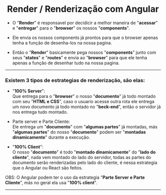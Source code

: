 <h1 align="center">Render / Renderização com Angular</h1>

  - O "**Render**" é responsavel por decidicir a melhor maneira de "**acessar**" e "**entregar**" para o "**browser**" os nossos "**components**".

  - Ele envia os nossos components já prontos para que o browser apenas tenha a função de desenha-los na nossa pagina.

  - Então o "**Render**" basicamente pega nossos "**components**" junto com seus "**states**" e "**routes**" e envia ao "**browser**" para que ele tenha apenas a função de desenhar tudo na nossa pagina.

___
  <h3>Existem 3 tipos de estrategias de renderização, são elas:</h3>

  - "**100% Server**": <br>
    Que entrega para o "**browser**" o nosso "**documento**" já todo montado com seu "**HTML e CSS**", caso o usuario acesse outra rota ele entrega um novo documento já todo montado no "**beck-end**", então o servidor já nos entrega tudo montado.

  - Parte server e Parte Cliente: <br>
    Ele entrega um "**documento**" com "**algumas partes**" já montadas, más "**algumas partes**" do nosso "**documento**" podem ser "**montadas dinamicamente**" durante a execução.

  - "**100% Client**": <br>
    O nosso "**documento**" é todo "**montado dinamicamente**" do "**lado do cliente**", nada vem montado do lado do servidor, todas as partes do documento serão renderizadas pelo lado do cliente, é nessa estrategia que o Angular ou React são feitos.

  OBS: O Angular podem ter o uso da estrategia "**Parte Server e Parte Cliente**", más no geral ela usa "**100% client**".

___